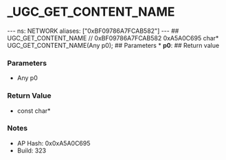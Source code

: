 # _UGC_GET_CONTENT_NAME

--- ns: NETWORK aliases: ["0xBF09786A7FCAB582"] --- ## UGC_GET_CONTENT_NAME  // 0xBF09786A7FCAB582 0xA5A0C695 char* UGC_GET_CONTENT_NAME(Any p0);  ## Parameters * **p0**:  ## Return value

### Parameters
* Any p0

### Return Value
* const char*

### Notes
* AP Hash: 0x0xA5A0C695
* Build: 323

